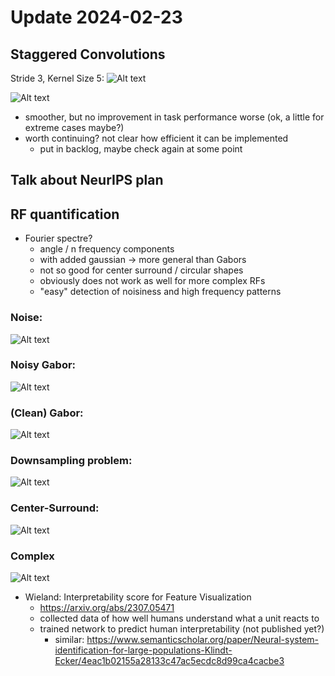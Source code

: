 # Update 2024-02-23

## Staggered Convolutions
Stride 3, Kernel Size 5:
![Alt text](image-23.png)
 
![Alt text](image-24.png)
- smoother, but no improvement in task performance worse (ok, a little for extreme cases maybe?)
- worth continuing? not clear how efficient it can be implemented
    - put in backlog, maybe check again at some point

## Talk about NeurIPS plan

## RF quantification
- Fourier spectre?
  - angle / n frequency components
  - with added gaussian -> more general than Gabors
  - not so good for center surround / circular shapes
  - obviously does not work as well for more complex RFs
  - "easy" detection of noisiness and high frequency patterns
### Noise:
![Alt text](image-25.png)
### Noisy Gabor:
![Alt text](image-26.png)
### (Clean) Gabor:
![Alt text](image-27.png)
### Downsampling problem:
![Alt text](image-29.png)
### Center-Surround:
![Alt text](image-28.png)
### Complex
![Alt text](image-30.png)


- Wieland: Interpretability score for Feature Visualization
  - https://arxiv.org/abs/2307.05471
  - collected data of how well humans understand what a unit reacts to
  - trained network to predict human interpretability (not published yet?)
    - similar: https://www.semanticscholar.org/paper/Neural-system-identification-for-large-populations-Klindt-Ecker/4eac1b02155a28133c47ac5ecdc8d99ca4cacbe3